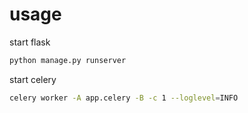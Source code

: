 # usage
start flask  
```bash
python manage.py runserver
```
start celery  
```bash
celery worker -A app.celery -B -c 1 --loglevel=INFO
```
